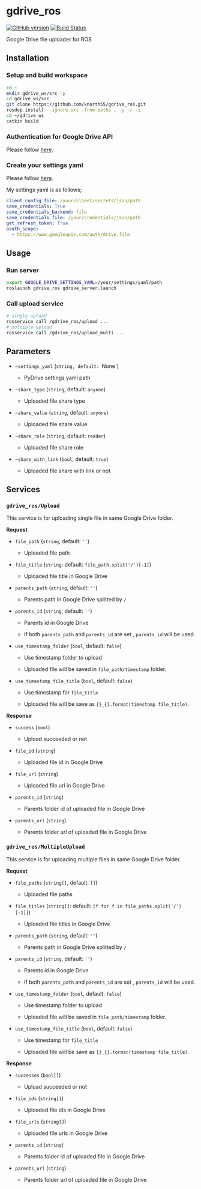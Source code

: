 # gdrive_ros
[![GitHub version](https://badge.fury.io/gh/knorth55%2Fgdrive_ros.svg)](https://badge.fury.io/gh/knorth55%2Fgdrive_ros)
[![Build Status](https://travis-ci.com/knorth55/gdrive_ros.svg?branch=master)](https://travis-ci.com/knorth55/gdrive_ros)

Google Drive file uploader for ROS

## Installation

### Setup and build workspace 

```bash
cd ~
mkdir gdrive_ws/src -p
cd gdrive_ws/src
git clone https://github.com/knorth55/gdrive_ros.git
rosdep install --ignore-src -from-paths . -y -r -i
cd ~/gdrive_ws
catkin build
```

### Authentication for Google Drive API 

Please follow [here](https://gsuitedevs.github.io/PyDrive/docs/build/html/quickstart.html#authentication).

### Create your settings yaml

Please follow [here](https://gsuitedevs.github.io/PyDrive/docs/build/html/oauth.html#sample-settings-yaml).

My settings yaml is as follows;

```yaml
client_config_file: /your/client/secrets/json/path
save_credentials: True
save_credentials_backend: file
save_credentials_file: /your/credentials/json/path
get_refresh_token: True
oauth_scope:
  - https://www.googleapis.com/auth/drive.file
```

## Usage

### Run server
```bash
export GOOGLE_DRIVE_SETTINGS_YAML=/your/settings/yaml/path
roslaunch gdrive_ros gdrive_server.launch
```

### Call upload service

```bash
# single upload
rosservice call /gdrive_ros/upload ...
# multiple upload
rosservice call /gdrive_ros/upload_multi ...
```

## Parameters

- `~settings_yaml` (`string, default: `None`)

  - PyDrive settings yaml path

- `~share_type` (`string`, default: `anyone`)

  - Uploaded file share type

- `~share_value` (`string`, default: `anyone`)

  - Uploaded file share value

- `~share_role` (`string`, default: `reader`)

  - Uploaded file share role

- `~share_with_link` (`bool`, default: `true`)

  - Uploaded file share with link or not 

## Services

### `gdrive_ros/Upload`

This service is for uploading single file in same Google Drive folder.

**Request**

- `file_path` (`string`, default: `''`)

  - Uploaded file path

- `file_title` (`string`: default: `file_path.split('/')[-1]`)

  - Uploaded file title in Google Drive


- `parents_path` (`string`, default: `''`)

  - Parents path in Google Drive splitted by `/`


- `parents_id` (`string`, default: `''`)

  - Parents id in Google Drive

  - If both `parents_path` and `parents_id` are set , `parents_id` will be used.

- `use_timestamp_folder` (`bool`, default: `false`)

  - Use timestamp folder to upload

  - Uploaded file will be saved in `file_path/timestamp` folder.

- `use_timestamp_file_title` (`bool`, default: `false`)

  - Use timestamp for `file_title`

  - Uploaded file will be save as `{}_{}.format(timestamp file_title)`. 


**Response**

- `success` (`bool`)

  - Upload succeeded or not

- `file_id` (`string`)

  - Uploaded file id in Google Drive

- `file_url` (`string`)

  - Uploaded file url in Google Drive

- `parents_id` (`string`)

  - Parents folder id of uploaded file in Google Drive

- `parents_url` (`string`)

  - Parents folder url of uploaded file in Google Drive

### `gdrive_ros/MultipleUpload`

This service is for uploading multiple files in same Google Drive folder.

**Request**

- `file_paths` (`string[]`, default: `[]`)

  - Uploaded file paths

- `file_titles` (`string[]`: default: `[f for f in file_paths.split('/')[-1]]`)

  - Uploaded file titles in Google Drive


- `parents_path` (`string`, default: `''`)

  - Parents path in Google Drive splitted by `/`


- `parents_id` (`string`, default: `''`)

  - Parents id in Google Drive

  - If both `parents_path` and `parents_id` are set , `parents_id` will be used.

- `use_timestamp_folder` (`bool`, default: `false`)

  - Use timestamp folder to upload

  - Uploaded file will be saved in `file_path/timestamp` folder.

- `use_timestamp_file_title` (`bool`, default: `false`)

  - Use timestamp for `file_title`

  - Uploaded file will be save as `{}_{}.format(timestamp file_title)`. 


**Response**

- `successes` (`bool[]`)

  - Upload succeeded or not

- `file_ids` (`string[]`)

  - Uploaded file ids in Google Drive

- `file_urls` (`string[]`)

  - Uploaded file urls in Google Drive

- `parents_id` (`string`)

  - Parents folder id of uploaded file in Google Drive

- `parents_url` (`string`)

  - Parents folder url of uploaded file in Google Drive
